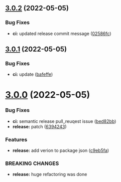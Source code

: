 ## [3.0.2](https://github.com/paulAlexSerban/tpl---reverse-proxy-web-server/compare/v3.0.1...v3.0.2) (2022-05-05)


### Bug Fixes

* **ci:** updated release commit message ([02586fc](https://github.com/paulAlexSerban/tpl---reverse-proxy-web-server/commit/02586fcac6c504c17d7215b8cd7ebe072a72f180))

## [3.0.1](https://github.com/paulAlexSerban/tpl---reverse-proxy-web-server/compare/v3.0.0...v3.0.1) (2022-05-05)


### Bug Fixes

* **ci:** update ([bafeffe](https://github.com/paulAlexSerban/tpl---reverse-proxy-web-server/commit/bafeffea88b53d80db3ce4525ceb0341da72076d))

# [3.0.0](https://github.com/paulAlexSerban/tpl---reverse-proxy-web-server/compare/v2.5.0...v3.0.0) (2022-05-05)


### Bug Fixes

* **ci:** semantic release pull_reuqest issue ([bed82bb](https://github.com/paulAlexSerban/tpl---reverse-proxy-web-server/commit/bed82bb4e84551aa89e050a886f55fce7ff51eac))
* **release:** patch ([6394243](https://github.com/paulAlexSerban/tpl---reverse-proxy-web-server/commit/6394243ce5ff82f64240d84d21a4484e5c165ba9))


### Features

* **release:** add verion to package json ([c9eb5fa](https://github.com/paulAlexSerban/tpl---reverse-proxy-web-server/commit/c9eb5fa53da9fc40d029872f728cf2294eebd84f))


### BREAKING CHANGES

* **release:** huge refactoring was done
